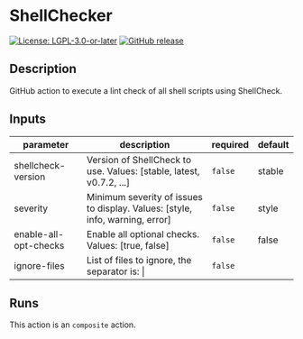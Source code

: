 # ShellChecker

[![License: LGPL-3.0-or-later](https://img.shields.io/badge/license-LGPL--3.0%2B-blue)](https://www.gnu.org/licenses/lgpl-3.0.html)
[![GitHub release](https://img.shields.io/github/v/release/a5k-actions/shellchecker)](https://github.com/a5k-actions/shellchecker/releases/latest)

<!-- action-docs-description -->
## Description

GitHub action to execute a lint check of all shell scripts using ShellCheck.


<!-- action-docs-description -->

<!-- action-docs-inputs -->
## Inputs

| parameter | description | required | default |
| - | - | - | - |
| shellcheck-version | Version of ShellCheck to use. Values: [stable, latest, v0.7.2, ...] | `false` | stable |
| severity | Minimum severity of issues to display. Values: [style, info, warning, error] | `false` | style |
| enable-all-opt-checks | Enable all optional checks. Values: [true, false] | `false` | false |
| ignore-files | List of files to ignore, the separator is: &#124; | `false` |  |



<!-- action-docs-inputs -->

<!-- action-docs-outputs -->



<!-- action-docs-outputs -->

<!-- action-docs-runs -->
## Runs

This action is an `composite` action.


<!-- action-docs-runs -->
